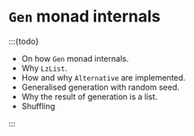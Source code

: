 # `Gen` monad internals

:::{todo}

- On how `Gen` monad internals.
- Why `LzList`.
- How and why `Alternative` are implemented.
- Generalised generation with random seed.
- Why the result of generation is a list.
- Shuffling

:::
